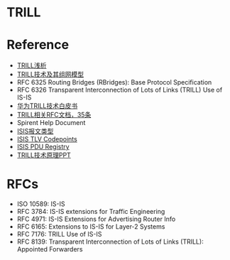 # TRILL

# Reference
  * [TRILL浅析](http://blog.csdn.net/neterpaole/article/details/8510434)
  * [TRILL技术及其组网模型](http://www.valleytalk.org/2013/01/12/h3c-trill%E6%8A%80%E6%9C%AF%E5%8F%8A%E5%85%B6%E7%BB%84%E7%BD%91%E6%A8%A1%E5%9E%8B/)
  * RFC 6325 Routing Bridges (RBridges): Base Protocol Specification
  * RFC 6326 Transparent Interconnection of Lots of Links (TRILL) Use of IS-IS
  * [华为TRILL技术白皮书](https://wenku.baidu.com/view/c8f2419b7cd184254a35357f.html)
  * [TRILL相关RFC文档，35条](https://www.rfc-editor.org/search/rfc_search_detail.php?page=All&title=TRILL&pubstatus[]=Any&pub_date_type=any&sortkey=Number&sorting=ASC)
  * Spirent Help Document
  * [ISIS报文类型](https://blog.csdn.net/qq_38265137/article/details/80438222)
  * [ISIS TLV Codepoints](https://www.iana.org/assignments/isis-tlv-codepoints/isis-tlv-codepoints.xhtml)
  * [ISIS PDU Registry](https://www.iana.org/assignments/isis-pdu/isis-pdu.xhtml)
  * [TRILL技术原理PPT](https://wenku.baidu.com/view/f5fd7a66ccbff121dd36839b.html)
  
# RFCs
  * ISO 10589: IS-IS
  * RFC 3784: IS-IS extensions for Traffic Engineering
  * RFC 4971: IS-IS Extensions for Advertising Router Info
  * RFC 6165: Extensions to IS-IS for Layer-2 Systems
  * RFC 7176: TRILL Use of IS-IS
  * RFC 8139: Transparent Interconnection of Lots of Links (TRILL): Appointed Forwarders
